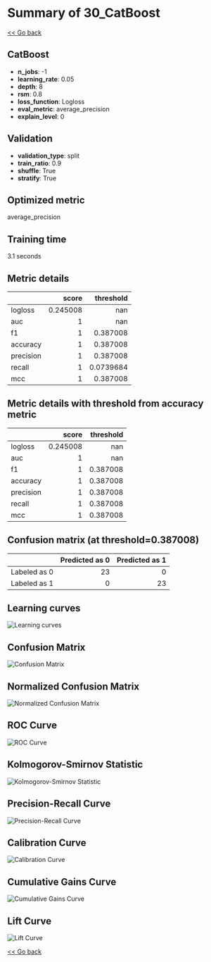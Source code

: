 # Summary of 30_CatBoost

[<< Go back](../README.md)


## CatBoost
- **n_jobs**: -1
- **learning_rate**: 0.05
- **depth**: 8
- **rsm**: 0.8
- **loss_function**: Logloss
- **eval_metric**: average_precision
- **explain_level**: 0

## Validation
 - **validation_type**: split
 - **train_ratio**: 0.9
 - **shuffle**: True
 - **stratify**: True

## Optimized metric
average_precision

## Training time

3.1 seconds

## Metric details
|           |    score |   threshold |
|:----------|---------:|------------:|
| logloss   | 0.245008 | nan         |
| auc       | 1        | nan         |
| f1        | 1        |   0.387008  |
| accuracy  | 1        |   0.387008  |
| precision | 1        |   0.387008  |
| recall    | 1        |   0.0739684 |
| mcc       | 1        |   0.387008  |


## Metric details with threshold from accuracy metric
|           |    score |   threshold |
|:----------|---------:|------------:|
| logloss   | 0.245008 |  nan        |
| auc       | 1        |  nan        |
| f1        | 1        |    0.387008 |
| accuracy  | 1        |    0.387008 |
| precision | 1        |    0.387008 |
| recall    | 1        |    0.387008 |
| mcc       | 1        |    0.387008 |


## Confusion matrix (at threshold=0.387008)
|              |   Predicted as 0 |   Predicted as 1 |
|:-------------|-----------------:|-----------------:|
| Labeled as 0 |               23 |                0 |
| Labeled as 1 |                0 |               23 |

## Learning curves
![Learning curves](learning_curves.png)
## Confusion Matrix

![Confusion Matrix](confusion_matrix.png)


## Normalized Confusion Matrix

![Normalized Confusion Matrix](confusion_matrix_normalized.png)


## ROC Curve

![ROC Curve](roc_curve.png)


## Kolmogorov-Smirnov Statistic

![Kolmogorov-Smirnov Statistic](ks_statistic.png)


## Precision-Recall Curve

![Precision-Recall Curve](precision_recall_curve.png)


## Calibration Curve

![Calibration Curve](calibration_curve_curve.png)


## Cumulative Gains Curve

![Cumulative Gains Curve](cumulative_gains_curve.png)


## Lift Curve

![Lift Curve](lift_curve.png)



[<< Go back](../README.md)
